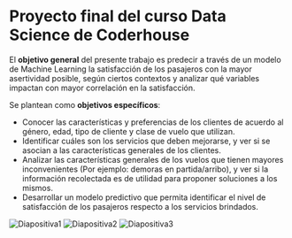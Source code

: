# Proyecto final del curso Data Science de Coderhouse

El **objetivo general** del presente trabajo es predecir a través de un modelo de Machine Learning la satisfacción de los pasajeros con la mayor asertividad posible, según ciertos contextos y analizar qué variables impactan con mayor correlación en la satisfacción.

Se plantean como **objetivos específicos**: 
* Conocer las características y preferencias de los clientes de acuerdo al género, edad, tipo de cliente y clase de vuelo que utilizan. 
* Identificar cuáles son los servicios que deben mejorarse, y ver si se asocian a las características generales de los clientes. 
* Analizar las características generales de los vuelos que tienen mayores inconvenientes (Por ejemplo: demoras en partida/arribo), y ver si la información recolectada es de utilidad para proponer soluciones a los mismos. 
* Desarrollar un modelo predictivo que permita identificar el nivel de satisfacción de los pasajeros respecto a los servicios brindados.

![Diapositiva1](https://user-images.githubusercontent.com/87724440/225169507-d9c8f955-87a2-469e-af1c-77ae20f9139c.PNG)
![Diapositiva2](https://user-images.githubusercontent.com/87724440/225169509-4af9c4cd-bdbc-44e0-8d6f-80fcf51091a4.PNG)
![Diapositiva3](https://user-images.githubusercontent.com/87724440/225169513-88788629-f2a4-43a6-9f3f-9e0e8024c5a6.PNG)

